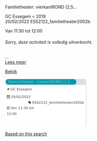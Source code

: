 Familietheater: vierkantROND (2,5...

GC Essegem < 2019  
20/02/2022 ESS2122\_familietheater2002b  

Van 11:30 tot 12:00

  

###### *Sorry, deze activiteit is volledig uitverkocht.*

  

...  
[Lees meer](https://tickets.vgc.be/activity/subscribe/ESS2122_familietheater2002b)

[Bekijk](https://tickets.vgc.be/ticketingActivity/subscribe/ESS2122_familietheater2002b)

![](65239.png)

[Based on this search](https://tickets.vgc.be/activity/index?&vrijeplaatsen=1&Age%5B%5D=3%2C5&entity=109)